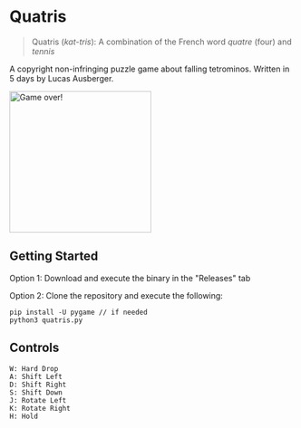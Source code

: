 # Quatris

> Quatris (*kat-tris*): A combination of the French word *quatre* (four) and *tennis*

A copyright non-infringing puzzle game about falling tetrominos. Written in 5 days by Lucas Ausberger.

<img width="250" alt="Game over!" src="https://user-images.githubusercontent.com/74087830/228151719-97f8058f-5944-44e0-b438-238162089011.png">

## Getting Started

Option 1: Download and execute the binary in the "Releases" tab

Option 2: Clone the repository and execute the following:
```
pip install -U pygame // if needed
python3 quatris.py
```

## Controls

```
W: Hard Drop
A: Shift Left
D: Shift Right
S: Shift Down
J: Rotate Left
K: Rotate Right
H: Hold
```
